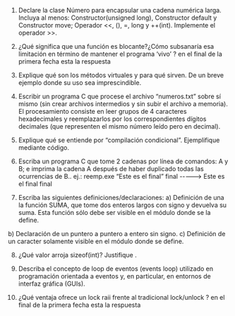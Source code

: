 1) Declare la clase Número para encapsular una cadena numérica larga. Incluya al menos: Constructor(unsigned long), Constructor default y Constructor 
move; Operador <<, (), =, long y ++(int). Implemente el operador >>.

2) ¿Qué significa que una función es blocante?¿Cómo subsanaría esa limitación en término de mantener el programa ‘vivo’ ?
en el final de la primera fecha esta la respuesta

3) Explique qué son los métodos virtuales y para qué sirven. De un breve ejemplo donde su uso sea imprescindible.

4) Escribir un programa C que procese el archivo “numeros.txt” sobre sí mismo (sin crear archivos intermedios y sin subir el archivo a memoria). 
El procesamiento consiste en leer grupos de 4 caracteres hexadecimales y reemplazarlos por los correspondientes dígitos decimales (que representen el 
mismo número leído pero en decimal).

5) Explique qué se entiende por “compilación condicional”. Ejemplifique mediante código.

6) Escriba un programa C que tome 2 cadenas por línea de comandos: A y B; e imprima la cadena A después de haber duplicado todas las ocurrencias de B..
ej.: reemp.exe “Este es el final” final -----> Este es el final final

7) Escriba las siguientes definiciones/declaraciones:
a) Definición de una la función SUMA, que tome dos enteros largos con signo y devuelva su suma. Esta función sólo debe ser visible en el módulo donde se la define.

b) Declaración de un puntero a puntero a entero sin signo.
c) Definición de un caracter solamente visible en el módulo donde se define.

8) ¿Qué valor arroja sizeof(int)? Justifique .

9) Describa el concepto de loop de eventos (events loop) utilizado en programación orientada a eventos y, en particular, en entornos de interfaz gráfica (GUIs).

10) ¿Qué ventaja ofrece un lock raii frente al tradicional lock/unlock ?
en el final de la primera fecha esta la respuesta
